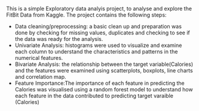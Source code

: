 This is a simple Exploratory data analyis project, to analyse and explore the FitBit Data from Kaggle. 
The project contains the following steps:
* Data cleaning/preprocessing: a basic clean up and preparation was done by checking for missing values, duplicates and checking
  to see if the data was ready for the analysis.
* Univariate Analysis: histograms were used to visualize and examine each column to understand the characteristics and patterns in the numerical features.
* Bivariate Analysis: the relationship between the target variable(Calories) and the features were examined using scatterplots, boxplots, line charts and correlation map.
* Feature Importance:The importance of each feature in predicting the Calories was visualised using a random forest model to understand how each feature in the data contributed to predicting target varaible (Calories)
